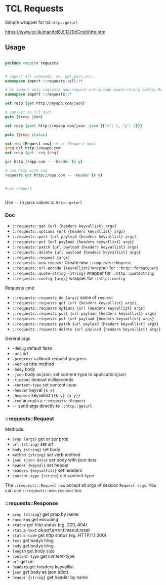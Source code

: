 # TCL Requests

Simple wrapper for tcl `http::geturl`


https://www.tcl.tk/man/tcl8.6.13/TclCmd/http.htm

## Usage

```tcl

package require requests


# import all commands, ex. get,post,etc..
namespace import ::requests::all::* 

# or import only requests new-request url-encode quote-string config Request Response
namespace import ::requests::* 

set resp [get http://myapp.com/json]

# convert to tcl dict
puts [$resp json]

set resp [post http://myapp.com/json -json {{"x": 1, "y": 2}}]

puts [$resp status]

set req [Request new] ;# or [Request new]
$req url http://myapp.com
set resp [get -req $req]

get http://app.com -- -header {x y} 

# use http with cmd
requests get http://app.com -- -header {x y} 


#use request



```

Use `--` to pass values to `http::geturl`


### Doc

* `::requests::get {url {headers keyvallist} args}` 
* `::requests::options {url {headers keyvallist} args}`
* `::requests::post {url payload {headers keyvallist} args}`
* `::requests::put {url payload {headers keyvallist} args}`
* `::requests::patch {url payload {headers keyvallist} args}`
* `::requests::delete {url payload {headers keyvallist} args}`
* `::requests::request {args}`
* `::requests::new-request` Create new `::requests::Request`
* `::requests::url-encode {keyvallist}`  wrapper for `::http::formatQuery`
* `::requests::quote-string {string}`  wrapper for `::http::quoteString`
* `::requests::config {args}` wrapper for `::http::config`

Requests cmd

* `::requests::requests do {args}` same of `request`
* `::requests::requests get {url {headers keyvallist} args}` 
* `::requests::requests options {url {headers keyvallist} args}`
* `::requests::requests post {url payload {headers keyvallist} args}`
* `::requests::requests put {url payload {headers keyvallist} args}`
* `::requests::requests patch {url payload {headers keyvallist} args}`
* `::requests::requests delete {url payload {headers keyvallist} args}`

Gereral args

* `-debug` default false
* `-url` url
* `-progress` callback request progress
* `-method` http method
* `-body` body 
* `-json` body as json, set content-type to application/json
* `-timeout` timeout milliseconds
* `-content-type` set content-type
* `-header` keyval `{k v}`
* `-headers` keyvallist `{{k v} {x y}}`
* `-req` accepts a `::requests::Request`
* `--` send args directly to `::http::geturl`


### ::requests::Request

Methods:

* `prop {args}` get or ser prop
* `url {string}` set url
* `body {string}` set body
* `method {string}` set verb method
* `json {json data}` set body with json data
* `header {keyval}` set header
* `headers {keyvallist}` set headers
* `content-type {string}` set content-type

The `::requests::Request new` accept all args of session `Request args`. You can use `::requests::new-request` too.

### ::requests::Response

* `prop {string}` get prop by name
* `encoding` get encoding
* `status` get http status (eg. 200, 404)
* `status-text` ok,eof,error,timeout,reset
* `status-code` get http status (eg. HTTP/1.1 200)
* `text` get bodys tring
* `body` get bodys tring
* `length` get body size
* `content-type` get content-type
* `url` get url
* `headers` get headers keyvallist
* `json` get body as json (dict)
* `header {string}` get header by name